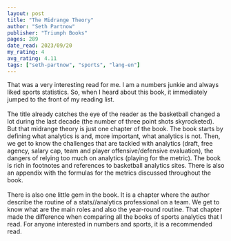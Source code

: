 ```yaml
---
layout: post
title: "The Midrange Theory"
author: "Seth Partnow"
publisher: "Triumph Books"
pages: 289
date_read: 2023/09/20
my_rating: 4
avg_rating: 4.11
tags: ["seth-partnow", "sports", "lang-en"]
---
```


That was a very interesting read for me. I am a numbers junkie and always liked sports statistics. So, when I heard about this book, it immediately jumped to the front of my reading list. <br/><br/>The title already catches the eye of the reader as the basketball changed a lot during the last decade (the number of three point shots skyrocketed). But that midrange theory is just one chapter of the book. The book starts by defining what analytics is and, more important, what analytics is not. Then, we get to know the challenges that are tackled with analytics (draft, free agency, salary cap, team and player offensive/defensive evaluation), the dangers of relying too much on analytics (playing for the metric). The book is rich in footnotes and references to basketball analytics sites. There is also an appendix with the formulas for the metrics discussed throughout the book.<br/><br/>There is also one little gem in the book. It is a chapter where the author describe the routine of a stats//analytics professional on a team. We get to know what are the main roles and also the year-round routine. That chapter made the difference when comparing all the books of sports analytics that I read. For anyone interested in numbers and sports, it is a recommended read. 

